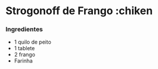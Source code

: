 # Strogonoff de Frango :chiken

### Ingredientes

 - 1 quilo de peito
 - 1 tablete
 -  2 frango
 -  Farinha



